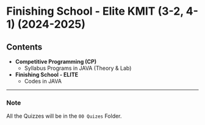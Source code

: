# Finishing School - Elite KMIT (3-2, 4-1) (2024-2025)

## Contents
- **Competitive Programming (CP)**
  - Syllabus Programs in JAVA (Theory & Lab)
- **Finishing School - ELITE**
  - Codes in JAVA

---

### Note
All the Quizzes will be in the `00 Quizes` Folder.